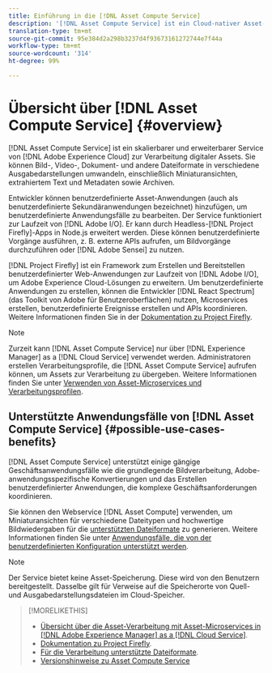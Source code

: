 ```yaml
---
title: Einführung in die [!DNL Asset Compute Service]
description: '[!DNL Asset Compute Service] ist ein Cloud-nativer Asset-Verarbeitungs-Service, der die Komplexität reduziert und die Skalierbarkeit verbessert.'
translation-type: tm+mt
source-git-commit: 95e384d2a298b3237d4f93673161272744e7f44a
workflow-type: tm+mt
source-wordcount: '314'
ht-degree: 99%

---
```



# Übersicht über [!DNL Asset Compute Service] {#overview}

[!DNL Asset Compute Service] ist ein skalierbarer und erweiterbarer Service von [!DNL Adobe Experience Cloud] zur Verarbeitung digitaler Assets. Sie können Bild-, Video-, Dokument- und andere Dateiformate in verschiedene Ausgabedarstellungen umwandeln, einschließlich Miniaturansichten, extrahiertem Text und Metadaten sowie Archiven.

Entwickler können benutzerdefinierte Asset-Anwendungen (auch als benutzerdefinierte Sekundäranwendungen bezeichnet) hinzufügen, um benutzerdefinierte Anwendungsfälle zu bearbeiten. Der Service funktioniert zur Laufzeit von [!DNL Adobe I/O]. Er kann durch Headless-[!DNL Project Firefly]-Apps in Node.js erweitert werden. Diese können benutzerdefinierte Vorgänge ausführen, z. B. externe APIs aufrufen, um Bildvorgänge durchzuführen oder [!DNL Adobe Sensei] zu nutzen.

[!DNL Project Firefly] ist ein Framework zum Erstellen und Bereitstellen benutzerdefinierter Web-Anwendungen zur Laufzeit von [!DNL Adobe I/O], um Adobe Experience Cloud-Lösungen zu erweitern. Um benutzerdefinierte Anwendungen zu erstellen, können die Entwickler [!DNL React Spectrum] (das Toolkit von Adobe für Benutzeroberflächen) nutzen, Microservices erstellen, benutzerdefinierte Ereignisse erstellen und APIs koordinieren. Weitere Informationen finden Sie in der [Dokumentation zu Project Firefly](https://www.adobe.io/apis/experienceplatform/project-firefly/docs.html).

>[!NOTE]
>
>Zurzeit kann [!DNL Asset Compute Service] nur über [!DNL Experience Manager] as a [!DNL Cloud Service] verwendet werden. Administratoren erstellen Verarbeitungsprofile, die [!DNL Asset Compute Service] aufrufen können, um Assets zur Verarbeitung zu übergeben. Weitere Informationen finden Sie unter [Verwenden von Asset-Microservices und Verarbeitungsprofilen](https://experienceleague.adobe.com/docs/experience-manager-cloud-service/assets/manage/asset-microservices-configure-and-use.html?lang=de).

## Unterstützte Anwendungsfälle von [!DNL Asset Compute Service] {#possible-use-cases-benefits}

[!DNL Asset Compute Service] unterstützt einige gängige Geschäftsanwendungsfälle wie die grundlegende Bildverarbeitung, Adobe-anwendungsspezifische Konvertierungen und das Erstellen benutzerdefinierter Anwendungen, die komplexe Geschäftsanforderungen koordinieren.

Sie können den Webservice [!DNL Asset Compute] verwenden, um Miniaturansichten für verschiedene Dateitypen und hochwertige Bildwiedergaben für die [unterstützten Dateiformate](https://experienceleague.adobe.com/docs/experience-manager-cloud-service/assets/file-format-support.html?lang=de) zu generieren. Weitere Informationen finden Sie unter [Anwendungsfälle, die von der benutzerdefinierten Konfiguration unterstützt werden](https://experienceleague.adobe.com/docs/experience-manager-cloud-service/assets/manage/asset-microservices-configure-and-use.html).

>[!NOTE]
>
>Der Service bietet keine Asset-Speicherung. Diese wird von den Benutzern bereitgestellt. Dasselbe gilt für Verweise auf die Speicherorte von Quell- und Ausgabedarstellungsdateien im Cloud-Speicher.

<!-- TBD: Should this be mentioned in the docs?

|Asset Compute Service does not do this|Expectations from implementing client|
|---|---|
| Binary uploads or API-based asset ingestion. | Use other methods to ingest assets. |
| Store binaries or any persisted data across processing requests.| Each request is independent so treat it as a standalone request by sharing binary and processing instructions. |
| Store any configurations such as processing rules or settings for a user or an organization's account. | Add processing request to each request/instruction. |
| Direct event handling of asset creation events from storage systems and processing completed notifications, and errors. | Use [!DNL Adobe I/O] Events and other methods. |

-->

>[!MORELIKETHIS]
>
>* [Übersicht über die Asset-Verarbeitung mit Asset-Microservices in  [!DNL Adobe Experience Manager]  as a  [!DNL Cloud Service]](https://experienceleague.adobe.com/docs/experience-manager-cloud-service/assets/asset-microservices-overview.html?lang=de).
>* [Dokumentation zu Project Firefly](https://www.adobe.io/apis/experienceplatform/project-firefly/docs.html).
>* [Für die Verarbeitung unterstützte Dateiformate](https://experienceleague.adobe.com/docs/experience-manager-cloud-service/assets/file-format-support.html).
>* [Versionshinweise zu Asset Compute Service](release-notes.md)


<!-- **TBD:**
* Clarify the service can only be used within AEM as Cloud Service. The docs provided as context for custom application developers. Not to be used as a standalone service.
  ** and API as that plays a role in custom applications (accepting standard params, invoking Nui itself in the future, etc. (this is an outlook))

* link to aem as cloud service docs on asset ingestion and customization with processing profiles.
-->
